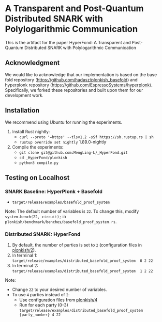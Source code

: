 # A Transparent and Post-Quantum Distributed SNARK with Polylogarithmic Communication
This is the artifact for the paper HyperFond: A Transparent and Post-Quantum Distributed SNARK with Polylogarithmic Communication

## Acknowledgment

We would like to acknowledge that our implementation is based on the base fold repository (https://github.com/hadasz/plonkish_basefold) and hyperplonk repository (https://github.com/EspressoSystems/hyperplonk). Specifically, we forked these repositories and built upon them for our development work. 

## Installation
We recommend using Ubuntu for running the experiments.
1. Install Rust nightly:
   - `curl --proto '=https' --tlsv1.2 -sSf https://sh.rustup.rs | sh`
   - `rustup override set nightly` 1.89.0-nightly
2. Compile the experiments:
   - `git clone git@github.com:MengLing-L/_HyperFond.git`
   - `cd _HyperFond/plonkish`
   - `python3 compile.py`

## Testing on Localhost

### SNARK Baseline: HyperPlonk + Basefold
- `target/release/examples/basefold_proof_system `
  
Note: The default number of variables is `22`. To change this, modify `system.bench(22, circuit);` in `plonkish/benchmark/benches/basefold_proof_system.rs`.

### Distributed SNARK: HyperFond 
1. By default, the number of parties is set to `2` (configuration files in [plonkish/2](plonkish/2)).
2. In terminal 1:
   `target/release/examples/distributed_basefold_proof_system  0 2 22`
3. In terminal 2:
    `target/release/examples/distributed_basefold_proof_system  1 2 22`

Note: 
- Change `22` to your desired number of variables.
- To use `4` parties instead of `2`:
  - Use configuration files from [plonkish/4](plonkish/4)
  - Run for each party (0-3)
  `target/release/examples/distributed_basefold_proof_system {party_number} 4 22`  

